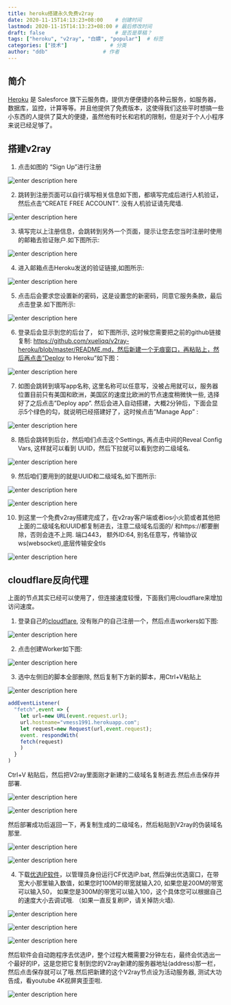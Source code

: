```yaml
---
title: heroku搭建永久免费v2ray
date: 2020-11-15T14:13:23+08:00    # 创建时间
lastmod: 2020-11-15T14:13:23+08:00 # 最后修改时间
draft: false                       # 是否是草稿？
tags: ["heroku", "v2ray", "白嫖", "popular"]  # 标签
categories: ["技术"]              # 分类
author: "ddb"                  # 作者
---
```



## 简介

[Heroku](https://dashboard.heroku.com/) 是 Salesforce 旗下云服务商，提供方便便捷的各种云服务，如服务器，数据库，监控，计算等等。并且他提供了免费版本，这使得我们这些平时想搞一些小东西的人提供了莫大的便捷，虽然他有时长和宕机的限制，但是对于个人小程序来说已经足够了。

## 搭建v2ray

1. 点击如图的 “Sign Up”进行注册

![enter description here](https://cdn.jsdelivr.net/gh/huangxd-/imges/小书匠/1605421281432.png)

2. 跳转到注册页面可以自行填写相关信息如下图，都填写完成后进行人机验证，然后点击“CREATE FREE ACCOUNT”. 没有人机验证请先爬墙.

![enter description here](https://cdn.jsdelivr.net/gh/huangxd-/imges/小书匠/1605421332088.png)

3. 填写完以上注册信息，会跳转到另外一个页面，提示让您去您当时注册时使用的邮箱去验证账户.如下图所示:

![enter description here](https://cdn.jsdelivr.net/gh/huangxd-/imges/小书匠/1605421353247.png)

4. 进入邮箱点击Heroku发送的验证链接,如图所示:

![enter description here](https://cdn.jsdelivr.net/gh/huangxd-/imges/小书匠/1605421374426.png)

5. 点击后会要求您设置新的密码，这是设置您的新密码，同意它服务条款，最后点击登录.如下图所示:

![enter description here](https://cdn.jsdelivr.net/gh/huangxd-/imges/小书匠/1605421392110.png)

6. 登录后会显示到您的后台了， 如下图所示, 这时候您需要把之前的github链接复制: https://github.com/xueliqq/v2ray-heroku/blob/master/README.md，然后新建一个无痕窗口，再粘贴上，然后再点击”Deploy to Heroku”如下图：

![enter description here](https://cdn.jsdelivr.net/gh/huangxd-/imges/小书匠/1605421488339.png)

7. 如图会跳转到填写app名称, 这里名称可以任意写，没被占用就可以，服务器位置目前只有美国和欧洲，美国区的速度比欧洲的节点速度稍微快一些, 选择好了之后点击”Deploy app”. 然后会进入自动搭建，大概2分钟后，下面会显示5个绿色的勾，就说明已经搭建好了，这时候点击”Manage App” :

![enter description here](https://cdn.jsdelivr.net/gh/huangxd-/imges/小书匠/1605421507600.png)

8. 随后会跳转到后台，然后咱们点击这个Settings, 再点击中间的Reveal Config Vars, 这样就可以看到 UUID，然后下拉就可以看到您的二级域名.

![enter description here](https://cdn.jsdelivr.net/gh/huangxd-/imges/小书匠/1605421526935.png)

9. 然后咱们要用到的就是UUID和二级域名,如下图所示:

![enter description here](https://cdn.jsdelivr.net/gh/huangxd-/imges/小书匠/1605421543396.png)

![enter description here](https://cdn.jsdelivr.net/gh/huangxd-/imges/小书匠/1605421552556.png)

10. 到这里一个免费v2ray搭建完成了，在v2ray客户端或者ios小火箭或者其他把上面的二级域名和UUID都复制进去，注意二级域名后面的/ 和https://都要删除，否则会连不上网. 端口443， 额外ID:64, 别名任意写，传输协议ws(websocket),底层传输安全tls

![enter description here](https://cdn.jsdelivr.net/gh/huangxd-/imges/小书匠/1605421643366.png)


## cloudflare反向代理

上面的节点其实已经可以使用了，但连接速度较慢，下面我们用cloudflare来增加访问速度。

1. 登录自己的[cloudflare](https://www.cloudflare.com/), 没有账户的自己注册一个，然后点击workers如下图:

![enter description here](https://cdn.jsdelivr.net/gh/huangxd-/imges/小书匠/1605421817356.png)

2. 点击创建Worker如下图:

![enter description here](https://cdn.jsdelivr.net/gh/huangxd-/imges/小书匠/1605421837719.png)

3. 选中左侧旧的脚本全部删除, 然后复制下方新的脚本，用Ctrl+V粘贴上

![enter description here](https://cdn.jsdelivr.net/gh/huangxd-/imges/小书匠/1605421865957.png)

``` javascript
addEventListener(
  "fetch",event => {
    let url=new URL(event.request.url);
    url.hostname="vmess1991.herokuapp.com";
    let request=new Request(url,event.request);
    event. respondWith(
    fetch(request)
    )
  }
)
```

Ctrl+V 粘贴后，然后把V2ray里面刚才新建的二级域名复制进去.然后点击保存并部署.

![enter description here](https://cdn.jsdelivr.net/gh/huangxd-/imges/小书匠/1605421987187.png)

![enter description here](https://cdn.jsdelivr.net/gh/huangxd-/imges/小书匠/1605421993924.png)

然后部署成功后返回一下，再复制生成的二级域名，然后粘贴到V2ray的伪装域名那里.

![enter description here](https://cdn.jsdelivr.net/gh/huangxd-/imges/小书匠/1605422025676.png)

![enter description here](https://cdn.jsdelivr.net/gh/huangxd-/imges/小书匠/1605422035469.png)

4. 下载[优选IP软件](https://proxy.freecdn.workers.dev/?url=https://github.com/badafans/better-cloudflare-ip/releases/latest/download/windows.zip)，以管理员身份运行CF优选IP.bat, 然后弹出优选窗口，在带宽大小那里输入数值，如果您时100M的带宽就输入20, 如果您是200M的带宽可以输入50， 如果您是300M的带宽可以输入100，这个具体您可以根据自己的速度大小去调试哦. （如果一直反复刷IP，请关掉防火墙).

![enter description here](https://cdn.jsdelivr.net/gh/huangxd-/imges/小书匠/1605422130892.png)

![enter description here](https://cdn.jsdelivr.net/gh/huangxd-/imges/小书匠/1605422145602.png)

![enter description here](https://cdn.jsdelivr.net/gh/huangxd-/imges/小书匠/1605422155306.png)

然后软件会自动跑程序去优选IP，整个过程大概需要2分钟左右，最终会优选出一个最好的IP，这是您把它复制到您的V2ray新建的服务器地址(address)那一栏，然后点击保存就可以了哦.然后把新建的这个V2ray节点设为活动服务器, 测试大功告成，看youtube 4K视屏爽歪歪啦.

![enter description here](https://cdn.jsdelivr.net/gh/huangxd-/imges/小书匠/1605422182078.png)